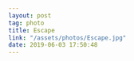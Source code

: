 ```yaml
---
layout: post
tag: photo
title: Escape
link: "/assets/photos/Escape.jpg"
date: 2019-06-03 17:50:48
---
```

